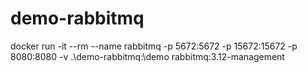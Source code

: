 # demo-rabbitmq
docker run -it --rm --name rabbitmq -p 5672:5672 -p 15672:15672 -p 8080:8080 -v .\demo-rabbitmq:\demo rabbitmq:3.12-management

